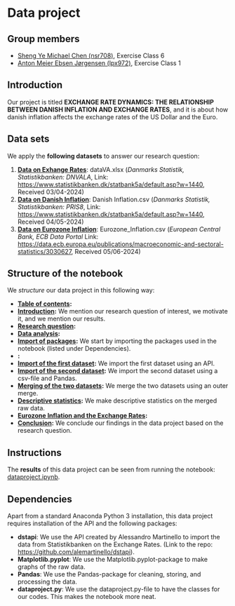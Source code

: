 # Data project
**Group members**
---

- [Sheng Ye Michael Chen (nsr708)](https://github.com/nsr708), Exercise Class 6
- [Anton Meier Ebsen Jørgensen (lpx972)](https://github.com/AntonEbsen), Exercise Class 1

**Introduction**
---

Our project is titled **EXCHANGE RATE DYNAMICS: THE RELATIONSHIP BETWEEN DANISH INFLATION AND EXCHANGE RATES**, and it is about how danish inflation affects the exchange rates of the US Dollar and the Euro.

**Data sets**
---

We apply the **following datasets** to answer our research question:

1. **[Data on Exhange Rates](dataVA.xlsx)**: dataVA.xlsx (*Danmarks Statistik, Statistikbanken: DNVALA*, Link: https://www.statistikbanken.dk/statbank5a/default.asp?w=1440, Received 03/04-2024)
2. **[Data on Danish Inflation](Danish_Inflation.csv)**: Danish Inflation.csv (*Danmarks Statistik, Statistikbanken: PRIS8*, Link: https://www.statistikbanken.dk/statbank5a/default.asp?w=1440, Received 04/05-2024)
3. **[Data on Eurozone Inflation](Eurozone_Inflation.csv)**: Eurozone_Inflation.csv (*European Central Bank, ECB Data Portal* Link: https://data.ecb.europa.eu/publications/macroeconomic-and-sectoral-statistics/3030627, Received 05/06-2024)

**Structure of the notebook**
---

We *structure* our data project in this following way:
- **[Table of contents](dataproject.ipynb#tableofcontents):**
- **[Introduction](dataproject.ipynb#introduction):** We mention our research question of interest, we motivate it, and we mention our results.
- **[Research question](dataproject.ipynb#researchquestion):**
- **[Data analysis](dataproject.ipynb#dataanalysis):**
- **[Import of packages](dataproject.ipynb#imports):** We start by importing the packages used in the notebook (listed under Dependencies).
- **[]():**
- **[Import of the first dataset](dataproject.ipynb#firstimport):** We import the first dataset using an API.
- **[Import of the second dataset](dataproject.ipynb#secondimport):** We import the second dataset using a csv-file and Pandas.
- **[Merging of the two datasets](dataproject.ipynb#merge):** We merge the two datasets using an outer merge.
- **[Descriptive statistics](dataproject.ipynb#descriptivestatistics):** We make descriptive statistics on the merged raw data.
- **[Eurozone Inflation and the Exchange Rates](dataproject.ipynb#):** 
- **[Conclusion](dataproject.ipynb#conclusion):** We conclude our findings in the data project based on the research question.

**Instructions**
---

The **results** of this data project can be seen from running the notebook: [dataproject.ipynb](dataproject.ipynb).

**Dependencies** 
---

Apart from a standard Anaconda Python 3 installation, this data project requires installation of the API and the following packages: 
- **dstapi**: We use the API created by Alessandro Martinello to import the data from Statistikbanken on the Exchange Rates. (Link to the repo: https://github.com/alemartinello/dstapi).
- **Matplotlib.pyplot**: We use the Matplotlib.pyplot-package to make graphs of the raw data.
- **Pandas**: We use the Pandas-package for cleaning, storing, and processing the data. 
- **dataproject.py**: We use the dataproject.py-file to have the classes for our codes. This makes the notebook more neat.
